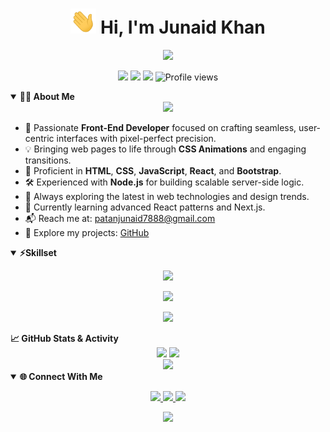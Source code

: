 
<h1 align="center"> <img src="https://raw.githubusercontent.com/ABSphreak/ABSphreak/master/gifs/Hi.gif" height="40"/> Hi, I'm Junaid Khan </h1> <p align="center"> <img src="https://readme-typing-svg.demolab.com?font=Fira+Code&pause=800&color=F7A41D&center=true&vCenter=true&width=600&lines=Front-End+Developer+%7C+React+Enthusiast;Crafting+beautiful%2C+interactive+UIs;Turning+ideas+into+digital+experiences;Let's+build+something+amazing+!" /> </p>
<p align="center"> <img src="https://img.shields.io/badge/Focus-Frontend%20Development-blueviolet?style=for-the-badge" /> <img src="https://img.shields.io/badge/Stack-React%20%7C%20Node.js-yellowgreen?style=for-the-badge" /> <img src="https://img.shields.io/badge/Tools-Git%2C%20VSCode%2C%20AI-orange?style=for-the-badge" /> <img src="https://komarev.com/ghpvc/?username=junaidkhan1723&style=for-the-badge&color=brightgreen" alt="Profile views" /> </p>
<details open> <summary><b>👨‍💻 About Me</b></summary> <div align="center"> <img src="https://media.giphy.com/media/qgQUggAC3Pfv687qPC/giphy.gif" width="350" /> </div> <ul> <li>🎨 Passionate <b>Front-End Developer</b> focused on crafting seamless, user-centric interfaces with pixel-perfect precision.</li> <li>💡 Bringing web pages to life through <b>CSS Animations</b> and engaging transitions.</li> <li>🔧 Proficient in <b>HTML</b>, <b>CSS</b>, <b>JavaScript</b>, <b>React</b>, and <b>Bootstrap</b>.</li> <li>🛠️ Experienced with <b>Node.js</b> for building scalable server-side logic.</li> <li>🚀 Always exploring the latest in web technologies and design trends.</li> <li>🌱 Currently learning advanced React patterns and Next.js.</li> <li>📬 Reach me at: <a href="mailto:patanjunaid7888@gmail.com">patanjunaid7888@gmail.com</a></li> <li>📁 Explore my projects: <a href="https://github.com/junaidkhan1723">GitHub</a></li> </ul> </details>
<details open> <summary><b>⚡Skillset</b></summary> <p align="center"> <img src="https://skillicons.dev/icons?i=html,css,js,react,nodejs,bootstrap,git,github,vscode,figma,ai" /> </p> <p align="center"> <img src="https://readme-typing-svg.demolab.com?font=Fira+Code&pause=800&color=1ABC9C&center=true&vCenter=true&width=600&lines=HTML5+%7C+CSS3+%7C+JavaScript;React+%7C+Bootstrap+%7C+CSS+Animations;Node.js+%7C+Git+%7C+VSCode+%7C+AI+Tools" /> </p> <p align="center"> <img src="https://media.giphy.com/media/du3J3cXyzhj75IOgvA/giphy.gif" width="200"/> </p> </details
<details open> <summary><b>📈 GitHub Stats & Activity</b></summary> <div align="center"> <img src="https://github-readme-stats.vercel.app/api?username=junaidkhan1723&show_icons=true&theme=radical&hide_border=true" height="180"/> <img src="https://github-readme-streak-stats.herokuapp.com/?user=junaidkhan1723&theme=radical&hide_border=true" height="180"/> </div> <div align="center"> <img src="https://github-readme-stats.vercel.app/api/top-langs/?username=junaidkhan1723&langs_count=8&theme=radical&layout=compact&hide_border=true" height="130"/> </div> </details>
<details open> <summary><b>🌐 Connect With Me</b></summary> <p align="center"> <a href="https://www.linkedin.com/in/junaidkhan1723" target="_blank"> <img src="https://img.shields.io/badge/LinkedIn-0A66C2?logo=linkedin&logoColor=white&style=for-the-badge" /> </a> <a href="mailto:patanjunaid7888@gmail.com"> <img src="https://img.shields.io/badge/Email-D14836?logo=gmail&logoColor=white&style=for-the-badge" /> </a> <a href="https://github.com/junaidkhan1723"> <img src="https://img.shields.io/badge/GitHub-181717?logo=github&logoColor=white&style=for-the-badge" /> </a> </p> </details>
<p align="center"> <img src="https://capsule-render.vercel.app/api?type=waving&color=0:91EAE4,100:7F7FD5&height=120&section=footer"/> </p>


